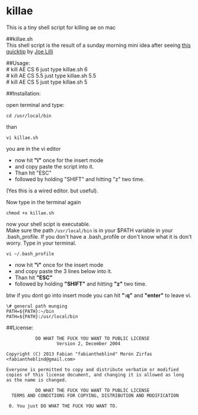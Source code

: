 killae
======

This is a tiny shell script for killing ae on mac  

##killae.sh  
This shell script is the result of a sunday morning mini idea after seeing [this quicktip](http://ae.tutsplus.com/tutorials/workflow/quick-tip-after-effects-force-quit-and-save/) by [Joe Lilli](http://ae.tutsplus.com/author/joe-lilli/)  

##Usage:  
    # kill AE CS 6 just type 
    killae.sh 6  
    # kill AE CS 5.5 just type 
    killae.sh 5.5  
    # kill AE CS 5 just type 
    killae.sh 5  

##Installation:  

open terminal and type:  
    
    cd /usr/local/bin

than  

    vi killae.sh  

you are in the vi editor  
- now hit __"i"__ once for the insert mode  
- and copy paste the script into it.  
- Than hit "ESC"  
- followed by holding "SHIFT" and hitting "z" two time.  

(Yes this is a wired editor. but useful).  

Now type in the terminal again  

    chmod +x killae.sh  

now your shell scipt is executable.  
Make sure the path `/usr/local/bin` is in your $PATH variable in your .bash_profile. If you don't have a .bash_profile or don't know what it is don't worry. Type in your terminal.  

    vi ~/.bash_profile  

- now hit __"i"__ once for the insert mode  
- and copy paste the 3 lines below into it.  
- Than hit __"ESC"__  
- followed by holding __"SHIFT"__ and hitting __"z"__ two time.  

btw if you dont go into insert mode you can hit __":q"__ and __"enter"__ to leave vi.  


    \# general path munging  
    PATH=${PATH}:~/bin  
    PATH=${PATH}:/usr/local/bin  

##License:  

               DO WHAT THE FUCK YOU WANT TO PUBLIC LICENSE
                       Version 2, December 2004
      
    Copyright (C) 2013 Fabian "fabiantheblind" Morón Zirfas <fabiantheblind@gmail.com>
       
    Everyone is permitted to copy and distribute verbatim or modified  
    copies of this license document, and changing it is allowed as long  
    as the name is changed.  
      
               DO WHAT THE FUCK YOU WANT TO PUBLIC LICENSE  
      TERMS AND CONDITIONS FOR COPYING, DISTRIBUTION AND MODIFICATION  
      
     0. You just DO WHAT THE FUCK YOU WANT TO.  
